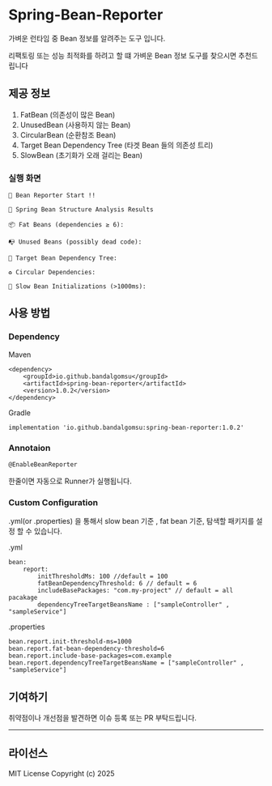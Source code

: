 # Spring-Bean-Reporter

가벼운 런타임 중 Bean 정보를 알려주는 도구 입니다.

리팩토링 또는 성능 최적화를 하려고 할 떄 가벼운 Bean 정보 도구를 찾으시면 추천드립니다

## 제공 정보

1. FatBean (의존성이 많은 Bean)
2. UnusedBean (사용하지 않는 Bean)
3. CircularBean (순환참조 Bean)
4. Target Bean Dependency Tree (타겟 Bean 들의 의존성 트리)
5. SlowBean (초기화가 오래 걸리는 Bean)

### 실행 화면

```
🚀 Bean Reporter Start !!

🧠 Spring Bean Structure Analysis Results

📦 Fat Beans (dependencies ≥ 6):

📭 Unused Beans (possibly dead code):

🌲 Target Bean Dependency Tree:

♻️ Circular Dependencies:

🐢 Slow Bean Initializations (>1000ms):
```

## 사용 방법

### Dependency

Maven

```
<dependency>
    <groupId>io.github.bandalgomsu</groupId>
    <artifactId>spring-bean-reporter</artifactId>
    <version>1.0.2</version>
</dependency>
```

Gradle

```
implementation 'io.github.bandalgomsu:spring-bean-reporter:1.0.2'
```

### Annotaion

```jsx
@EnableBeanReporter
```

한줄이면 자동으로 Runner가 실행됩니다.

### Custom Configuration

.yml(or .properties) 을 통해서 slow bean 기준 , fat bean 기준, 탐색할 패키지를 설정 할 수 있습니다.

.yml

```
bean:
    report:
        initThresholdMs: 100 //default = 100
        fatBeanDependencyThreshold: 6 // default = 6
        includeBasePackages: "com.my-project" // default = all pacakage
        dependencyTreeTargetBeansName : ["sampleController" , "sampleService"]
```

.properties

```
bean.report.init-threshold-ms=1000
bean.report.fat-bean-dependency-threshold=6
bean.report.include-base-packages=com.example
bean.report.dependencyTreeTargetBeansName = ["sampleController" , "sampleService"]
```

## 기여하기

취약점이나 개선점을 발견하면 이슈 등록 또는 PR 부탁드립니다.

---

## 라이선스

MIT License
Copyright (c) 2025